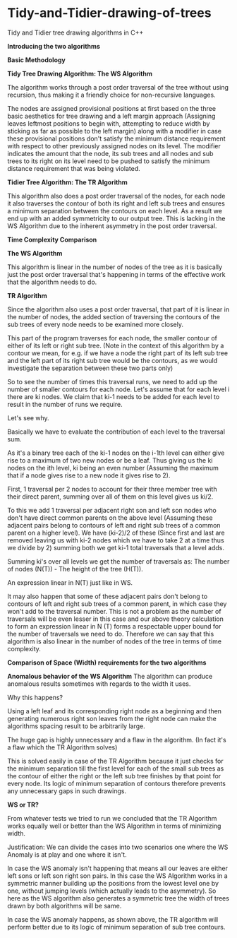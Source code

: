 # Tidy-and-Tidier-drawing-of-trees
Tidy and Tidier tree drawing algorithms in C++

**Introducing the two algorithms**

**Basic Methodology**

**Tidy Tree Drawing Algorithm: The WS Algorithm**

The algorithm works through a post order traversal of the tree without using recursion, thus making it a friendly choice for non-recursive languages.

The nodes are assigned provisional positions at first based on the three basic aesthetics for tree drawing and a left margin approach (Assigning leaves leftmost positions to begin with, attempting to reduce width by sticking as far as possible to the left margin) along with a modifier in case these provisional positions don't satisfy the minimum distance requirement with respect to other previously assigned nodes on its level. The modifier indicates the amount that the node, its sub trees and all nodes and sub trees to its right on its level need to be pushed to satisfy the minimum distance requirement that was being violated.

**Tidier Tree Algorithm: The TR Algorithm**

This algorithm also does a post order traversal of the nodes, for each node it also traverses the contour of both its right and left sub trees and ensures a minimum separation between the contours on each level. As a result we end up with an added symmetricity to our output tree. This is lacking in the WS Algorithm due to the inherent asymmetry in the post order traversal.

**Time Complexity Comparison**

**The WS Algorithm**

This algorithm is linear in the number of nodes of the tree as it is basically just the post order traversal that's happening in terms of the effective work that the algorithm needs to do. 

**TR Algorithm**

Since the algorithm also uses a post order traversal, that part of it is linear in the number of nodes, the added section of traversing the contours of the sub trees of every node needs to be examined more closely.

This part of the program traverses for each node, the smaller contour of either of its left or right sub tree. (Note in the context of this algorithm by a contour we mean, for e.g. if we have a node the right part of its left sub tree and the left part of its right sub tree would be the contours, as we would investigate the separation between these two parts only)

So to see the number of times this traversal runs, we need to add up the number of smaller contours for each node. Let's assume that for each level i there are ki nodes. We claim that ki-1 needs to be added for each level to result in the number of runs we require.

Let's see why.

Basically we have to evaluate the contribution of each level to the traversal sum.

As it's a binary tree each of the ki-1 nodes on the i-1th level can either give rise to a maximum of two new nodes or be a leaf. Thus giving us the ki nodes on the ith level, ki being an even number (Assuming the maximum that if a node gives rise to a new node it gives rise to 2).

First, 1 traversal per 2 nodes to account for their three member tree with their direct parent, summing over all of them on this level gives us ki/2.

To this we add 1 traversal per adjacent right son and left son nodes who don't have direct common parents on the above level (Assuming these adjacent pairs belong to contours of left and right sub trees of a common parent on a higher level). We have (ki-2)/2 of these (Since first and last are removed leaving us with ki-2 nodes which we have to take 2 at a time thus we divide by 2) summing both we get ki-1 total traversals that a level adds.

Summing ki's over all levels we get the number of traversals as: The number of nodes (N(T)) - The height of the tree (H(T)).

An expression linear in N(T) just like in WS.

It may also happen that some of these adjacent pairs don't belong to contours of left and right sub trees of a common parent, in which case they won't add to the traversal number. This is not a problem as the number of traversals will be even lesser in this case and our above theory calculation to form an expression linear in N (T) forms a respectable upper bound for the number of traversals we need to do. Therefore we can say that this algorithm is also linear in the number of nodes of the tree in terms of time complexity.

**Comparison of Space (Width) requirements for the two algorithms**

**Anomalous behavior of the WS Algorithm**
The algorithm can produce anomalous results sometimes with regards to the width it uses.

Why this happens?

Using a left leaf and its corresponding right node as a beginning and then generating numerous right son leaves from the right node can make the algorithms spacing result to be arbitrarily large.

The huge gap is highly unnecessary and a flaw in the algorithm. (In fact it's a flaw which the TR Algorithm solves)

This is solved easily in case of the TR Algorithm because it just checks for the minimum separation till the first level for each of the small sub trees as the contour of either the right or the left sub tree finishes by that point for every node. Its logic of minimum separation of contours therefore prevents any unnecessary gaps in such drawings.

**WS or TR?**

From whatever tests we tried to run we concluded that the TR Algorithm works equally well or better than the WS Algorithm in terms of minimizing width.

Justification: We can divide the cases into two scenarios one where the WS Anomaly is at play and one where it isn't.

In case the WS anomaly isn't happening that means all our leaves are either left sons or left son right son pairs. In this case the WS Algorithm works in a symmetric manner building up the positions from the lowest level one by one, without jumping levels (which actually leads to the asymmetry). So here as the WS algorithm also generates a symmetric tree the width of trees drawn by both algorithms will be same.

In case the WS anomaly happens, as shown above, the TR algorithm will perform better due to its logic of minimum separation of sub tree contours.






